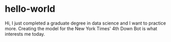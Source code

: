 # hello-world
Hi, I just completed a graduate degree in data science and I want to practice more.
Creating the model for the New York Times' 4th Down Bot is what interests me today.
